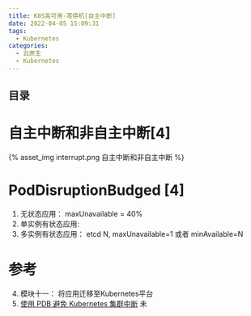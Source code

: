 ```yaml
---
title: K8S高可用-零停机[自主中断]
date: 2022-04-05 15:09:31
tags:
  - Kubernetes
categories: 
  - 云原生
  - Kubernetes
---
```


<p></p>
<!-- more -->

## 目录
<!-- toc -->

# 自主中断和非自主中断[4]
{% asset_img  interrupt.png  自主中断和非自主中断 %}

# PodDisruptionBudged [4]
  1. 无状态应用： 
     maxUnavailable = 40%
  2. 单实例有状态应用: 
  3. 多实例有状态应用： 
     etcd N, maxUnavailable=1 或者 minAvailable=N






# 参考
4. 模块十一： 将应用迁移至Kubernetes平台
101. [使用 PDB 避免 Kubernetes 集群中断](https://zhuanlan.zhihu.com/p/360521649) 未

